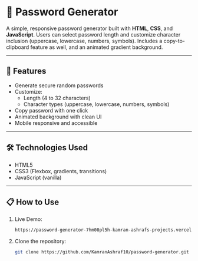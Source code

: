 # 🔐 Password Generator

A simple, responsive password generator built with **HTML**, **CSS**, and **JavaScript**. Users can select password length and customize character inclusion (uppercase, lowercase, numbers, symbols). Includes a copy-to-clipboard feature as well, and an animated gradient background.

---

## 🚀 Features

- Generate secure random passwords
- Customize:
  - Length (4 to 32 characters)
  - Character types (uppercase, lowercase, numbers, symbols)
- Copy password with one click
- Animated background with clean UI
- Mobile responsive and accessible

---

## 🛠️ Technologies Used

- HTML5
- CSS3 (Flexbox, gradients, transitions)
- JavaScript (vanilla)

---

## 📋 How to Use

1. Live Demo:

   ```bash
   https://password-generator-7hm08pl5h-kamran-ashrafs-projects.vercel.app
   ```

2. Clone the repository:

   ```bash
   git clone https://github.com/KamranAshraf10/password-generator.git
   ```
